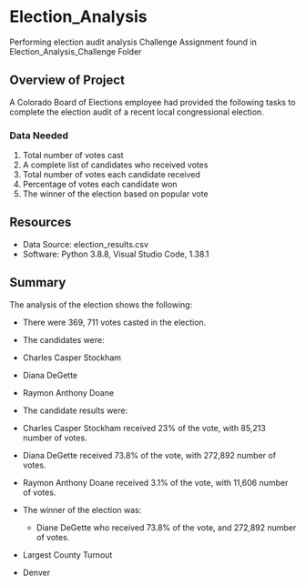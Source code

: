 # Election_Analysis
Performing election audit analysis
Challenge Assignment found in Election_Analysis_Challenge Folder

## Overview of Project
A Colorado Board of Elections employee had provided the following tasks to complete the election audit of a recent local congressional election. 

### Data Needed
1. Total number of votes cast
2. A complete list of candidates who received votes
3. Total number of votes each candidate received
4. Percentage of votes each candidate won
5. The winner of the election based on popular vote

## Resources
-	Data Source: election_results.csv
-	Software: Python 3.8.8, Visual Studio Code, 1.38.1

## Summary 
The analysis of the election shows the following: 
-	There were 369, 711 votes casted in the election.

-	The candidates were:
  -	Charles Casper Stockham
  -	Diana DeGette
  -	Raymon Anthony Doane

-	The candidate results were: 
  -	 Charles Casper Stockham received 23% of the vote, with 85,213 number of votes.
  -	Diana DeGette received 73.8% of the vote, with 272,892 number of votes.
  -	Raymon Anthony Doane received 3.1% of the vote, with 11,606 number of votes.

- The winner of the election was:
  -  Diane DeGette who received 73.8% of the vote, and 272,892 number of votes.

- Largest County Turnout
- Denver

